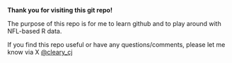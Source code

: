 **Thank you for visiting this git repo!**

The purpose of this repo is for me to learn github and to play around with NFL-based R data.

If you find this repo useful or have any questions/comments, please let me know via X [\@cleary_cj](https://twitter.com/cleary_cj/)
